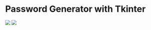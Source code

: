 # Password Generator with Tkinter

![]("https://github.com/Bluz0/Password-Generator/blob/master/images/one.png)
![]("images/two.png")
